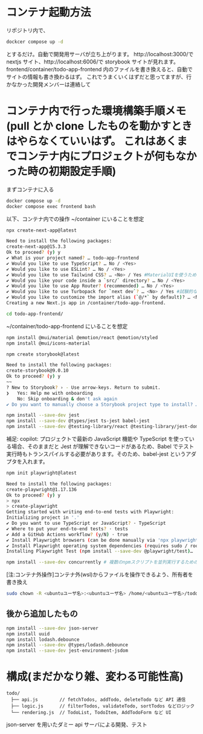 # コンテナ起動方法

リポジトリ内で、

```bash
dockcer compose up -d
```

とするだけ。自動で開発用サーバが立ち上がります。
http://localhost:3000/で nextjs サイト、http://localhost:6006/で storybook サイトが見れます。
frontend/container/todo-app-frontend 内のファイルを書き換えると、自動でサイトの情報も書き換わるはず。
これでうまくいくはずだと思ってますが、行かなかった開発メンバーは連絡して

# コンテナ内で行った環境構築手順メモ(pull とか clone したものを動かすときはやらなくていいはず。 これはあくまでコンテナ内にプロジェクトが何もなかった時の初期設定手順)

まずコンテナに入る

```bash
docker compose up -d
docker compose exec frontend bash
```

以下、コンテナ内での操作
~/container にいることを想定

```bash
npx create-next-app@latest
```

```bash
Need to install the following packages:
create-next-app@15.3.3
Ok to proceed? (y) y
✔ What is your project named? … todo-app-frontend
✔ Would you like to use TypeScript? … No / <Yes>
✔ Would you like to use ESLint? … No / <Yes>
✔ Would you like to use Tailwind CSS? … <No> / Yes #MaterialUIを使うため
✔ Would you like your code inside a `src/` directory? … No / <Yes>
✔ Would you like to use App Router? (recommended) … No / <Yes>
✔ Would you like to use Turbopack for `next dev`? … <No> / Yes #試験的な機能っぽい？
✔ Would you like to customize the import alias (`@/*` by default)? … <No> / Yes
Creating a new Next.js app in /container/todo-app-frontend.
```

```bash
cd todo-app-frontend/
```

~/container/todo-app-frontend にいることを想定

```bash
npm install @mui/material @emotion/react @emotion/styled
npm install @mui/icons-material
```

```bash
npm create storybook@latest
```

```bash
Need to install the following packages:
create-storybook@9.0.10
Ok to proceed? (y) y
~~
? New to Storybook? › - Use arrow-keys. Return to submit.
❯   Yes: Help me with onboarding
    No: Skip onboarding & don't ask again
✔ Do you want to manually choose a Storybook project type to install? … no
```

```bash
npm install --save-dev jest
npm install --save-dev @types/jest ts-jest babel-jest
npm install --save-dev @testing-library/react @testing-library/jest-dom @testing-library/user-event
```

補足: copilot: プロジェクトで最新の JavaScript 機能や TypeScript を使っている場合、そのままだと Jest が理解できないコードがあるため、Babel でテスト実行時もトランスパイルする必要があります。そのため、babel-jest というアダプタを入れます。

```bash
npm init playwright@latest
```

```bash
Need to install the following packages:
create-playwright@1.17.136
Ok to proceed? (y) y
> npx
> create-playwright
Getting started with writing end-to-end tests with Playwright:
Initializing project in '.'
✔ Do you want to use TypeScript or JavaScript? · TypeScript
✔ Where to put your end-to-end tests? · tests
✔ Add a GitHub Actions workflow? (y/N) · true
✔ Install Playwright browsers (can be done manually via 'npx playwright install')? (Y/n) · true
✔ Install Playwright operating system dependencies (requires sudo / root - can be done manually via 'sudo npx playwright install-deps')? (y/N) · true
Installing Playwright Test (npm install --save-dev @playwright/test)…
```

```bash
npm install --save-dev concurrently # 複数のnpmスクリプトを並列実行するためのツール
```

[注:コンテナ外操作]コンテナ外(wsl)からファイルを操作できるよう、所有者を書き換え

```bash
sudo chown -R <ubuntuユーザ名>:<ubuntuユーザ名> /home/<ubuntuユーザ名>/todo-app/frontend/container
```

## 後から追加したもの

```bash
npm install --save-dev json-server
npm install uuid
npm install lodash.debounce
npm install --save-dev @types/lodash.debounce
npm install --save-dev jest-environment-jsdom
```

# 構成(まだかなり雑、変わる可能性高)

```
todo/
　├── api.js        // fetchTodos, addTodo, deleteTodo など API 通信
　├── logic.js      // filterTodos, validateTodo, sortTodos などロジック
　└── rendering.js  // TodoList, TodoItem, AddTodoForm など UI
```

json-server を用いたダミー api サーバによる開発、テスト
